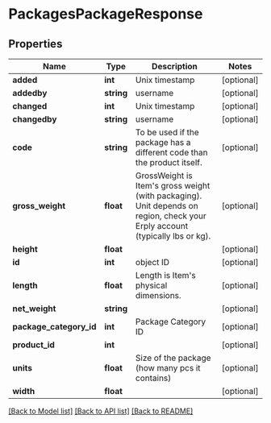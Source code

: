 # PackagesPackageResponse

## Properties
Name | Type | Description | Notes
------------ | ------------- | ------------- | -------------
**added** | **int** | Unix timestamp | [optional] 
**addedby** | **string** | username | [optional] 
**changed** | **int** | Unix timestamp | [optional] 
**changedby** | **string** | username | [optional] 
**code** | **string** | To be used if the package has a different code than the product itself. | [optional] 
**gross_weight** | **float** | GrossWeight is Item&#39;s gross weight (with packaging). Unit depends on region, check your Erply account (typically lbs or kg). | [optional] 
**height** | **float** |  | [optional] 
**id** | **int** | object ID | [optional] 
**length** | **float** | Length is Item&#39;s physical dimensions. | [optional] 
**net_weight** | **string** |  | [optional] 
**package_category_id** | **int** | Package Category ID | [optional] 
**product_id** | **int** |  | [optional] 
**units** | **float** | Size of the package (how many pcs it contains) | [optional] 
**width** | **float** |  | [optional] 

[[Back to Model list]](../README.md#documentation-for-models) [[Back to API list]](../README.md#documentation-for-api-endpoints) [[Back to README]](../README.md)


